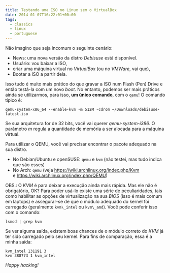 ```yaml
---
title: Testando uma ISO no Linux sem o VirtualBox
date: 2014-01-07T16:22:01+00:00
tags:
  - classics
  - linux
  - portuguese
---
```


Não imagino que seja incomum o seguinte cenário:

* News: uma nova versão da distro _Debisuse_ está disponível.
* Usuário: vou baixar a ISO,
* criar uma máquina virtual no _VirtualBox_ (ou no _VMWare_, vai que),
* Bootar a ISO a partir dela.

Isso tudo é muito mais prático do que gravar a ISO num Flash (Pen) Drive e então testá-la com um novo _boot_. No entanto, podemos ser mais práticos ainda se utilizarmos, para isso, **um único comando**, com o `qemu`! O comando típico é:

```shell
qemu-system-x86_64 --enable-kvm -m 512M -cdrom ~/Downloads/debisuse-latest.iso
```

Se sua arquitetura for de 32 bits, você vai querer _qemu-system-i386_. O parâmetro _m_ regula a quantidade de memória a ser alocada para a máquina virtual.

Para utilizar o QEMU, você vai precisar encontrar o pacote adequado na sua distro.

* No Debian/Ubuntu e openSUSE: `qemu` e `kvm` (não testei, mas tudo indica que são esses)
* No Arch: `qemu` (veja https://wiki.archlinux.org/index.php/Kvm e https://wiki.archlinux.org/index.php/QEMU)

OBS.: O _KVM_ é para deixar a execução ainda mais rápida. Mas ele não é obrigatório, OK? Para poder usá-lo existe uma série de peculiaridades, tais como habilitar as opções de virtualização na sua _BIOS_ (isso é mais comum em laptops) e assegurar-se de que o módulo adequado do kernel foi carregado (geralmente `kvm\_intel` ou `kvm\_amd`). Você pode conferir isso com o comando:

```shell
lsmod | grep kvm
```

Se ver alguma saída, existem boas chances de o módulo correto do _KVM_ já ter sido carregado pelo seu kernel. Para fins de comparação, essa é a minha saída:

```shell
kvm_intel 131191 3 
kvm 388773 1 kvm_intel
```

_Happy hacking!_